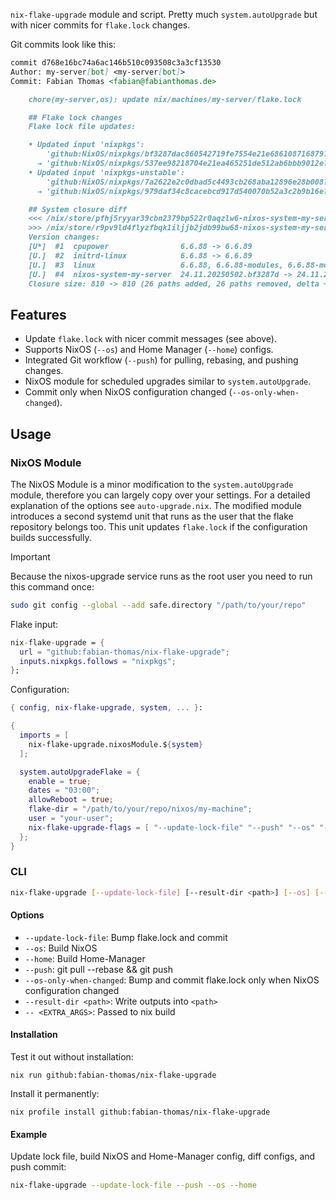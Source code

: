 `nix-flake-upgrade` module and script. Pretty much `system.autoUpgrade` but with nicer commits for `flake.lock` changes.

Git commits look like this:
```md
commit d768e16bc74a6ac146b510c093508c3a3cf13530
Author: my-server[bot] <my-server[bot]>
Commit: Fabian Thomas <fabian@fabianthomas.de>

    chore(my-server,os): update nix/machines/my-server/flake.lock

    ## Flake lock changes
    Flake lock file updates:

    • Updated input 'nixpkgs':
        'github:NixOS/nixpkgs/bf3287dac860542719fe7554e21e686108716879?narHash=sha256-kwaaguGkAqTZ1oK0yXeQ3ayYjs8u/W7eEfrFpFfIDFA%3D' (2025-05-02)
      → 'github:NixOS/nixpkgs/537ee98218704e21ea465251de512ab6bbb9012e?narHash=sha256-5odz%2BNZszRya//Zd0P8h%2BsIwOnV35qJi%2B73f4I%2Biv1M%3D' (2025-05-03)
    • Updated input 'nixpkgs-unstable':
        'github:NixOS/nixpkgs/7a2622e2c0dbad5c4493cb268aba12896e28b008?narHash=sha256-MHmBH2rS8KkRRdoU/feC/dKbdlMkcNkB5mwkuipVHeQ%3D' (2025-05-03)
      → 'github:NixOS/nixpkgs/979daf34c8cacebcd917d540070b52a3c2b9b16e?narHash=sha256-uKCfuDs7ZM3QpCE/jnfubTg459CnKnJG/LwqEVEdEiw%3D' (2025-05-04)

    ## System closure diff
    <<< /nix/store/pfhj5ryyar39cbn2379bp522r0aqzlw6-nixos-system-my-server-24.11.20250502.bf3287d
    >>> /nix/store/r9pv9ld4flyzfbqk1iljjb2jdb99bw68-nixos-system-my-server-24.11.20250503.537ee98
    Version changes:
    [U*]  #1  cpupower                6.6.88 -> 6.6.89
    [U.]  #2  initrd-linux            6.6.88 -> 6.6.89
    [U.]  #3  linux                   6.6.88, 6.6.88-modules, 6.6.88-modules-shrunk -> 6.6.89, 6.6.89-modules, 6.6.89-modules-shrunk
    [U.]  #4  nixos-system-my-server  24.11.20250502.bf3287d -> 24.11.20250503.537ee98
    Closure size: 810 -> 810 (26 paths added, 26 paths removed, delta +0, disk usage -5.3KiB).
```

## Features

- Update `flake.lock` with nicer commit messages (see above).
- Supports NixOS (`--os`) and Home Manager (`--home`) configs.
- Integrated Git workflow (`--push`) for pulling, rebasing, and pushing changes.
- NixOS module for scheduled upgrades similar to `system.autoUpgrade`.
- Commit only when NixOS configuration changed (`--os-only-when-changed`).

## Usage

### NixOS Module

The NixOS Module is a minor modification to the `system.autoUpgrade` module, therefore you can largely copy over your settings.
For a detailed explanation of the options see `auto-upgrade.nix`.
The modified module introduces a second systemd unit that runs as the user that the flake repository belongs too.
This unit updates `flake.lock` if the configuration builds successfully.

> [!IMPORTANT]
> Because the nixos-upgrade service runs as the root user you need to run this command once:
> ``` sh
> sudo git config --global --add safe.directory "/path/to/your/repo"
> ```

Flake input:
```nix
nix-flake-upgrade = {
  url = "github:fabian-thomas/nix-flake-upgrade";
  inputs.nixpkgs.follows = "nixpkgs";
};
```

Configuration:
```nix
{ config, nix-flake-upgrade, system, ... }:

{
  imports = [
    nix-flake-upgrade.nixosModule.${system}
  ];

  system.autoUpgradeFlake = {
    enable = true;
    dates = "03:00";
    allowReboot = true;
    flake-dir = "/path/to/your/repo/nixos/my-machine";
    user = "your-user";
    nix-flake-upgrade-flags = [ "--update-lock-file" "--push" "--os" "--os-only-when-changed" ];
  };
}
```

### CLI

```bash
nix-flake-upgrade [--update-lock-file] [--result-dir <path>] [--os] [--home] [--push] [<FLAKE_DIR>] [-- <EXTRA_ARGS>...]
```

#### Options

- `--update-lock-file`:     Bump flake.lock and commit
- `--os`:                   Build NixOS
- `--home`:                 Build Home-Manager
- `--push`:                 git pull --rebase && git push
- `--os-only-when-changed`: Bump and commit flake.lock only when NixOS configuration changed
- `--result-dir <path>`:    Write outputs into `<path>`
- `-- <EXTRA_ARGS>`:        Passed to nix build

#### Installation

Test it out without installation:
```
nix run github:fabian-thomas/nix-flake-upgrade
```

Install it permanently:
```
nix profile install github:fabian-thomas/nix-flake-upgrade
```

#### Example

Update lock file, build NixOS and Home-Manager config, diff configs, and push commit:
```bash
nix-flake-upgrade --update-lock-file --push --os --home
```
